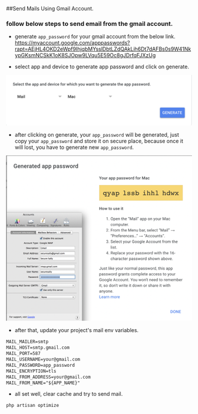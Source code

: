 ##Send Mails Using Gmail Account.

### follow below steps to send email from the gmail account.

- generate `app_password` for your gmail account from the below link.
https://myaccount.google.com/apppasswords?rapt=AEjHL4OKD2eWpf9IhjqbMYsslDbtLZdQAkLih6Dt7dAFBs0s9W41NkypGKsmNCSkK1oK8SJOpw9LVqu5E59Oc8gJDrfqFJXzUg
  
- select app and device to generate app password and click on generate.

<img src="/laravel/images/select-app-and-device.png" />

- after clicking on generate, your `app_password` will be generated, just copy your `app_password` and store it on secure place, because once it will lost, you have to generate new `app_password`.
  
<img src="/laravel/images/app-password-generated.png" />

- after that, update your project's mail env variables.
```phpregexp
MAIL_MAILER=smtp
MAIL_HOST=smtp.gmail.com
MAIL_PORT=587
MAIL_USERNAME=your@gmail.com
MAIL_PASSWORD=app_password
MAIL_ENCRYPTION=tls
MAIL_FROM_ADDRESS=your@gmail.com
MAIL_FROM_NAME="${APP_NAME}"
```
- all set well, clear cache and try to send mail.
```phpregexp
php artisan optimize
```


  